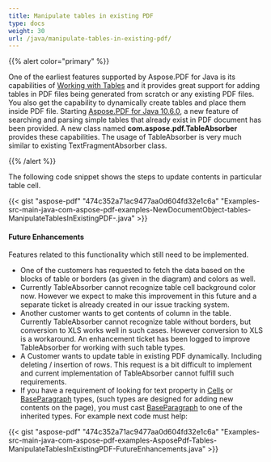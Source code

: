 ```yaml
---
title: Manipulate tables in existing PDF
type: docs
weight: 30
url: /java/manipulate-tables-in-existing-pdf/
---
```


{{% alert color="primary" %}} 

One of the earliest features supported by Aspose.PDF for Java is its capabilities of [Working with Tables](http://www.aspose.com/docs/display/pdfjava/Working+with+Tables+\(DOM\)) and it provides great support for adding tables in PDF files being generated from scratch or any existing PDF files. You also get the capability to dynamically create tables and place them inside PDF file. Starting [Aspose.PDF for Java 10.6.0](http://www.aspose.com/community/files/72/java-components/aspose.pdf-for-java/entry649204.aspx), a new feature of searching and parsing simple tables that already exist in PDF document has been provided. A new class named **com.aspose.pdf.TableAbsorber** provides these capabilities. The usage of TableAbsorber is very much similar to existing TextFragmentAbsorber class.

{{% /alert %}} 

The following code snippet shows the steps to update contents in particular table cell.

{{< gist "aspose-pdf" "474c352a71ac9477aa0d604fd32e1c6a" "Examples-src-main-java-com-aspose-pdf-examples-NewDocumentObject-tables-ManipulateTablesInExistingPDF-.java" >}}
#### **Future Enhancements**
Features related to this functionality which still need to be implemented.

- One of the customers has requested to fetch the data based on the blocks of table or borders (as given in the diagram) and colors as well.
- Currently TableAbsorber cannot recognize table cell background color now. However we expect to make this improvement in this future and a separate ticket is already created in our issue tracking system.
- Another customer wants to get contents of column in the table. Currently TableAbsorber cannot recognize table without borders, but conversion to XLS works well in such cases. However conversion to XLS is a workaround. An enhancement ticket has been logged to improve TableAbsorber for working with such table types.
- A Customer wants to update table in existing PDF dynamically. Including deleting / insertion of rows. This request is a bit difficult to implement and current implementation of TableAbsorber cannot fulfill such requirements.
- If you have a requirement of looking for text property in [Cells](https://apireference.aspose.com/java/pdf/com.aspose.pdf/Cells) or [BaseParagraph](https://apireference.aspose.com/java/pdf/com.aspose.pdf/BaseParagraph) types, (such types are designed for adding new contents on the page), you must cast [BaseParagraph](https://apireference.aspose.com/java/pdf/com.aspose.pdf/BaseParagraph) to one of the inherited types. For example next code must help:

{{< gist "aspose-pdf" "474c352a71ac9477aa0d604fd32e1c6a" "Examples-src-main-java-com-aspose-pdf-examples-AsposePdf-Tables-ManipulateTablesInExistingPDF-FutureEnhancements.java" >}}
